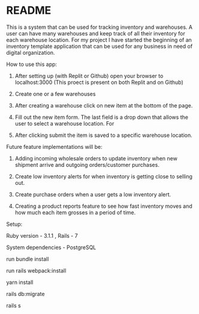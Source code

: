 # README
This is a system that can be used for tracking inventory and warehouses. A user can have many warehouses and keep track of all their inventory for each warehouse location. For my project I have started the beginning of an inventory template application that can be used for any business in need of digital organization.

How to use this app:

1. After setting up (with Replit or Github) open your browser to localhost:3000
(This proect is present on both Replit and on Github)

2. Create one or a few warehouses

3. After creating a warehouse click on new item at the bottom of the page.

4. Fill out the new item form. The last field is a drop down that allows the user to select a warehouse location. For

5. After clicking submit the item is saved to a specific warehouse location.


Future feature implementations will be:

1. Adding incoming wholesale orders to update inventory when new shipment arrive and outgoing orders/customer purchases.

2. Create low inventory alerts for when inventory is getting close to selling out.

3. Create purchase orders when a user gets a low inventory alert.

4. Creating a product reports feature to see how fast inventory moves and how much each item grosses in a period of time. 

Setup:

Ruby version - 3.1.1 , Rails - 7

System dependencies - PostgreSQL

run bundle install

run rails webpack:install

yarn install

rails db:migrate

rails s
